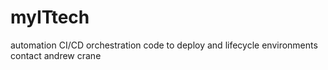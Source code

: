# myITtech
automation CI/CD orchestration
code to deploy and lifecycle environments
contact andrew crane
